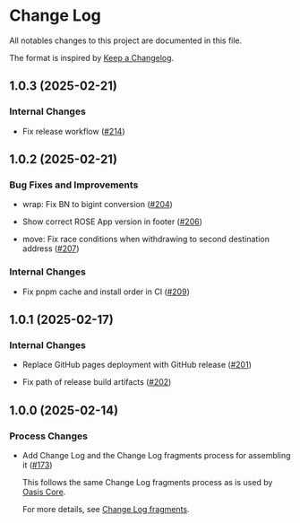 # Change Log

All notables changes to this project are documented in this file.

The format is inspired by [Keep a Changelog].

[Keep a Changelog]: https://keepachangelog.com/en/1.0.0/

<!-- markdownlint-disable no-duplicate-heading -->

<!-- NOTE: towncrier will not alter content above the TOWNCRIER line below. -->

<!-- TOWNCRIER -->

## 1.0.3 (2025-02-21)

### Internal Changes

- Fix release workflow
  ([#214](https://github.com/oasisprotocol/rose-app/issues/214))

## 1.0.2 (2025-02-21)

### Bug Fixes and Improvements

- wrap: Fix BN to bigint conversion
  ([#204](https://github.com/oasisprotocol/rose-app/issues/204))

- Show correct ROSE App version in footer
  ([#206](https://github.com/oasisprotocol/rose-app/issues/206))

- move: Fix race conditions when withdrawing to second destination address
  ([#207](https://github.com/oasisprotocol/rose-app/issues/207))

### Internal Changes

- Fix pnpm cache and install order in CI
  ([#209](https://github.com/oasisprotocol/rose-app/issues/209))

## 1.0.1 (2025-02-17)

### Internal Changes

- Replace GitHub pages deployment with GitHub release
  ([#201](https://github.com/oasisprotocol/rose-app/issues/201))

- Fix path of release build artifacts
  ([#202](https://github.com/oasisprotocol/rose-app/issues/202))

## 1.0.0 (2025-02-14)

### Process Changes

- Add Change Log and the Change Log fragments process for assembling it
  ([#173](https://github.com/oasisprotocol/rose-app/issues/173))

  This follows the same Change Log fragments process as is used by [Oasis Core].

  For more details, see [Change Log fragments].

  [Oasis Core]: https://github.com/oasisprotocol/oasis-core
  [Change Log fragments]: .changelog/README.md
